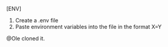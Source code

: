 [ENV]

1. Create a .env file
2. Paste environment variables into the file in the format X=Y

@Ole cloned it.
